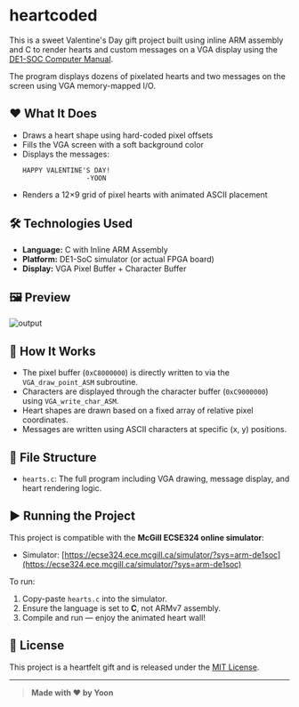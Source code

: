 # heartcoded

This is a sweet Valentine's Day gift project built using inline ARM assembly and C to render hearts and custom messages on a VGA display using the <a href="./DE1-SoC_Computer_ARM.pdf">DE1-SOC Computer Manual</a>.

The program displays dozens of pixelated hearts and two messages on the screen using VGA memory-mapped I/O.

## ❤️ What It Does

- Draws a heart shape using hard-coded pixel offsets
- Fills the VGA screen with a soft background color
- Displays the messages:
  ```
  HAPPY VALENTINE'S DAY!
                  -YOON
  ```
- Renders a 12×9 grid of pixel hearts with animated ASCII placement

## 🛠 Technologies Used

- **Language:** C with Inline ARM Assembly
- **Platform:** DE1-SoC simulator (or actual FPGA board)
- **Display:** VGA Pixel Buffer + Character Buffer

## 🖼️ Preview

![output](./VGA_pixel_buffer_output.jpg)


## 🧠 How It Works

- The pixel buffer (`0xC8000000`) is directly written to via the `VGA_draw_point_ASM` subroutine.
- Characters are displayed through the character buffer (`0xC9000000`) using `VGA_write_char_ASM`.
- Heart shapes are drawn based on a fixed array of relative pixel coordinates.
- Messages are written using ASCII characters at specific (x, y) positions.

## 📂 File Structure

- `hearts.c`: The full program including VGA drawing, message display, and heart rendering logic.

## ▶️ Running the Project

This project is compatible with the **McGill ECSE324 online simulator**:
- Simulator: [https://ecse324.ece.mcgill.ca/simulator/?sys=arm-de1soc](https://ecse324.ece.mcgill.ca/simulator/?sys=arm-de1soc)

To run:
1. Copy-paste `hearts.c` into the simulator.
2. Ensure the language is set to **C**, not ARMv7 assembly.
3. Compile and run — enjoy the animated heart wall!

## 📜 License

This project is a heartfelt gift and is released under the [MIT License](LICENSE).

---

> **Made with ❤️ by Yoon**
